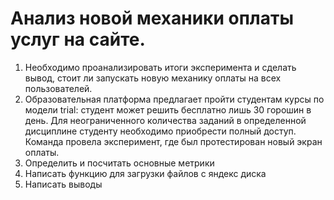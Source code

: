 # Анализ новой механики оплаты услуг на сайте.
1. Необходимо проанализировать итоги эксперимента и сделать вывод, стоит ли запускать новую механику оплаты на всех пользователей.
2. Образовательная платформа предлагает пройти студентам курсы по модели trial: студент может решить бесплатно лишь 30 горошин в день. Для неограниченного количества заданий в определенной дисциплине студенту необходимо приобрести полный доступ. Команда провела эксперимент, где был протестирован новый экран оплаты.
3. Определить и посчитать основные метрики
4. Написать функцию для загрузки файлов с яндекс диска
5. Написать выводы
